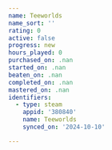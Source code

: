 ```yaml
---
name: Teeworlds
name_sort: ''
rating: 0
active: false
progress: new
hours_played: 0
purchased_on: .nan
started_on: .nan
beaten_on: .nan
completed_on: .nan
mastered_on: .nan
identifiers:
  - type: steam
    appid: '380840'
    name: Teeworlds
    synced_on: '2024-10-10'

---
```

